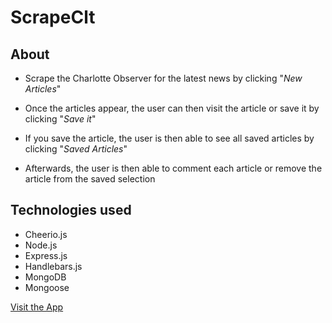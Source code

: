 # ScrapeClt

## About 

* Scrape the Charlotte Observer for the latest news by clicking "*New Articles*"

* Once the articles appear, the user can then visit the article or save it by clicking "*Save it*"

* If you save the article, the user is then able to see all saved articles by clicking "*Saved Articles*"

* Afterwards, the user is then able to comment each article or remove the article from the saved selection

## Technologies used

* Cheerio.js
* Node.js
* Express.js
* Handlebars.js
* MongoDB
* Mongoose

[Visit the App](https://scrape-clt.herokuapp.com/)